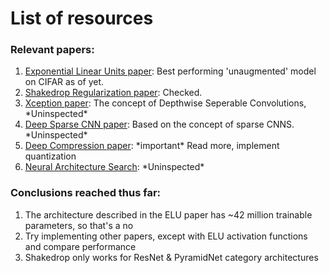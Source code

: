 <h1>List of resources</h1>

<h3>Relevant papers:</h3>
<ol>
<li> <a href="https://arxiv.org/abs/1511.07289">Exponential Linear Units paper</a>: Best performing 'unaugmented' model on CIFAR as of yet.</li>
<li> <a href="https://arxiv.org/abs/1802.02375">Shakedrop Regularization paper</a>: Checked.</li>
<li> <a href="https://arxiv.org/abs/1610.02357">Xception paper</a>: The concept of Depthwise Seperable Convolutions, *Uninspected*</li>
<li> <a href="https://arxiv.org/abs/1409.6070">Deep Sparse CNN paper</a>: Based on the concept of sparse CNNS. *Uninspected*</li>
<li> <a href="https://arxiv.org/abs/1510.00149">Deep Compression paper</a>: *important* Read more, implement quantization</li>
<li> <a href="https://arxiv.org/abs/1707.07012">Neural Architecture Search</a>: *Uninspected*</li>
</ol>

<h3>Conclusions reached thus far:</h3>
<ol>
<li>The architecture described in the ELU paper has ~42 million trainable parameters, so that's a no</li>
<li>Try implementing other papers, except with ELU activation functions and compare performance</li>
<li>Shakedrop only works for ResNet & PyramidNet category architectures</li>
</ol>
